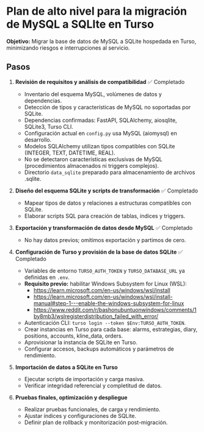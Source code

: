 # Plan de alto nivel para la migración de MySQL a SQLIte en Turso

**Objetivo:** Migrar la base de datos de MySQL a SQLite hospedada en Turso, minimizando riesgos e interrupciones al servicio.

## Pasos

1. **Revisión de requisitos y análisis de compatibilidad** ✅ Completado
   - Inventario del esquema MySQL, volúmenes de datos y dependencias.
   - Detección de tipos y características de MySQL no soportadas por SQLite.
   - Dependencias confirmadas: FastAPI, SQLAlchemy, aiosqlite, SQLite3, Turso CLI.
   - Configuración actual en `config.py` usa MySQL (aiomysql) en desarrollo.
   - Modelos SQLAlchemy utilizan tipos compatibles con SQLite (INTEGER, TEXT, DATETIME, REAL).
   - No se detectaron características exclusivas de MySQL (procedimientos almacenados ni triggers complejos).
   - Directorio `data_sqlite` preparado para almacenamiento de archivos .sqlite.

2. **Diseño del esquema SQLite y scripts de transformación** ✅ Completado
   - Mapear tipos de datos y relaciones a estructuras compatibles con SQLite.
   - Elaborar scripts SQL para creación de tablas, índices y triggers.

3. **Exportación y transformación de datos desde MySQL** ✅ Completado
   - No hay datos previos; omitimos exportación y partimos de cero.

4. **Configuración de Turso y provisión de la base de datos SQLite** ✅ Completado
   - Variables de entorno `TURSO_AUTH_TOKEN` y `TURSO_DATABASE_URL` ya definidas en `.env`.
   - **Requisito previo:** habilitar Windows Subsystem for Linux (WSL):
     - https://learn.microsoft.com/en-us/windows/wsl/install
     - https://learn.microsoft.com/en-us/windows/wsl/install-manual#step-1---enable-the-windows-subsystem-for-linux
     - https://www.reddit.com/r/bashonubuntuonwindows/comments/1by8mb3/wslregisterdistribution_failed_with_error/
   - Autenticación CLI: `turso login --token $Env:TURSO_AUTH_TOKEN`.
   - Crear instancias en Turso para cada base: alarms, estrategias, diary, positions, accounts, kline_data, orders.
   - Aprovisionar la instancia de SQLite en Turso.
   - Configurar accesos, backups automáticos y parámetros de rendimiento.

5. **Importación de datos a SQLite en Turso**
   - Ejecutar scripts de importación y carga masiva.
   - Verificar integridad referencial y completitud de datos.

6. **Pruebas finales, optimización y despliegue**
   - Realizar pruebas funcionales, de carga y rendimiento.
   - Ajustar índices y configuraciones de SQLite.
   - Definir plan de rollback y monitorización post-migración.
